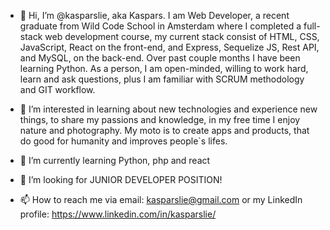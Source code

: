 - 👋 Hi, I’m @kasparslie, aka Kaspars. I am Web Developer, a recent graduate from Wild Code School in Amsterdam where I completed a full-stack web development 
course, my current stack consist of HTML, CSS, JavaScript, React on the front-end, and Express, Sequelize JS, Rest API, and
MySQL, on the back-end. Over past couple months I have been learning Python.  As a person, I am open-minded, willing to work hard, 
learn and ask questions, plus I am familiar with SCRUM methodology and GIT workflow. 


- 👀 I’m interested in learning about new technologies and experience new things, to share my passions and knowledge, in my free time I enjoy nature and photography. My moto is
to create apps and products, that do good for humanity and improves people`s lifes. 


- 🌱 I’m currently learning Python, php and react


- 💞️ I’m looking for JUNIOR DEVELOPER POSITION!


- 📫 How to reach me via email: kasparslie@gmail.com or my LinkedIn profile: https://www.linkedin.com/in/kasparslie/

<!---
kasparslie/kasparslie is a ✨ special ✨ repository because its `README.md` (this file) appears on your GitHub profile.
You can click the Preview link to take a look at your changes.
--->
